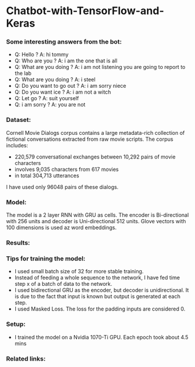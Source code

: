 # Chatbot-with-TensorFlow-and-Keras

### Some interesting answers from the bot:

* Q: Hello ?  A: hi tommy 
* Q: Who are you ?  A: i am the one that is all 
* Q: What are you doing ?  A: i am not listening you are going to report to the lab 
* Q: What are you doing ?  A: i steel
* Q: Do you want to go out ?  A: i am sorry niece 
* Q: Do you want ice ?  A: i am not a witch 
* Q: Let go ?  A: suit yourself  
* Q: i am sorry ?  A: you are not
 
### Dataset:  

 Cornell Movie Dialogs corpus contains a large metadata-rich collection of fictional conversations extracted from raw movie scripts.
 The corpus includes:
- 220,579 conversational exchanges between 10,292 pairs of movie characters
- involves 9,035 characters from 617 movies
- in total 304,713 utterances

I have used only 96048 pairs of these dialogs.

### Model:

The model is a 2 layer RNN with GRU as cells. The encoder is Bi-directional with 256 units and decoder is Uni-directional 512 units. Glove vectors with 100 dimensions is used az word embeddings. 

### Results:

### Tips for training the model:

* I used small batch size of 32 for more stable training.
* Instead of feeding a whole sequence to the network, I have fed time step x of a batch of data to the network.
* I used bidirectional GRU as the encoder, but decoder is unidirectional. It is due to the fact that input is known but output is generated at each step.
* I used Masked Loss. The loss for the padding inputs are considered 0.

### Setup:

* I trained the model on a Nvidia 1070-Ti GPU. Each epoch took about 4.5 mins

### Related links:
